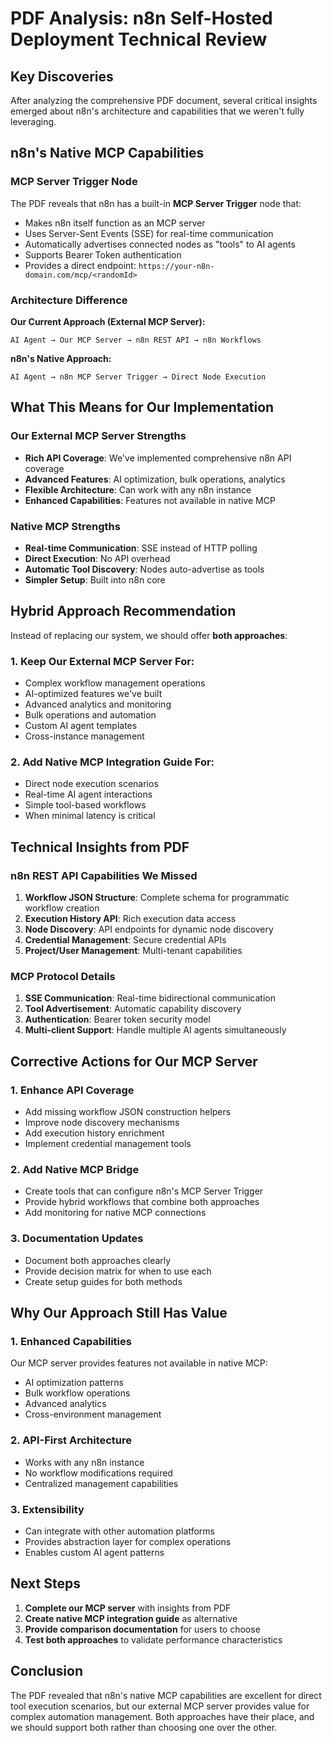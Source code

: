 # PDF Analysis: n8n Self-Hosted Deployment Technical Review

## Key Discoveries

After analyzing the comprehensive PDF document, several critical insights emerged about n8n's architecture and capabilities that we weren't fully leveraging.

## n8n's Native MCP Capabilities

### MCP Server Trigger Node
The PDF reveals that n8n has a built-in **MCP Server Trigger** node that:

- Makes n8n itself function as an MCP server
- Uses Server-Sent Events (SSE) for real-time communication
- Automatically advertises connected nodes as "tools" to AI agents
- Supports Bearer Token authentication
- Provides a direct endpoint: `https://your-n8n-domain.com/mcp/<randomId>`

### Architecture Difference

**Our Current Approach (External MCP Server):**
```
AI Agent → Our MCP Server → n8n REST API → n8n Workflows
```

**n8n's Native Approach:**
```
AI Agent → n8n MCP Server Trigger → Direct Node Execution
```

## What This Means for Our Implementation

### Our External MCP Server Strengths
- **Rich API Coverage**: We've implemented comprehensive n8n API coverage
- **Advanced Features**: AI optimization, bulk operations, analytics
- **Flexible Architecture**: Can work with any n8n instance
- **Enhanced Capabilities**: Features not available in native MCP

### Native MCP Strengths
- **Real-time Communication**: SSE instead of HTTP polling
- **Direct Execution**: No API overhead
- **Automatic Tool Discovery**: Nodes auto-advertise as tools
- **Simpler Setup**: Built into n8n core

## Hybrid Approach Recommendation

Instead of replacing our system, we should offer **both approaches**:

### 1. Keep Our External MCP Server For:
- Complex workflow management operations
- AI-optimized features we've built
- Advanced analytics and monitoring
- Bulk operations and automation
- Custom AI agent templates
- Cross-instance management

### 2. Add Native MCP Integration Guide For:
- Direct node execution scenarios
- Real-time AI agent interactions
- Simple tool-based workflows
- When minimal latency is critical

## Technical Insights from PDF

### n8n REST API Capabilities We Missed
1. **Workflow JSON Structure**: Complete schema for programmatic workflow creation
2. **Execution History API**: Rich execution data access
3. **Node Discovery**: API endpoints for dynamic node discovery
4. **Credential Management**: Secure credential APIs
5. **Project/User Management**: Multi-tenant capabilities

### MCP Protocol Details
1. **SSE Communication**: Real-time bidirectional communication
2. **Tool Advertisement**: Automatic capability discovery
3. **Authentication**: Bearer token security model
4. **Multi-client Support**: Handle multiple AI agents simultaneously

## Corrective Actions for Our MCP Server

### 1. Enhance API Coverage
- Add missing workflow JSON construction helpers
- Improve node discovery mechanisms
- Add execution history enrichment
- Implement credential management tools

### 2. Add Native MCP Bridge
- Create tools that can configure n8n's MCP Server Trigger
- Provide hybrid workflows that combine both approaches
- Add monitoring for native MCP connections

### 3. Documentation Updates
- Document both approaches clearly
- Provide decision matrix for when to use each
- Create setup guides for both methods

## Why Our Approach Still Has Value

### 1. Enhanced Capabilities
Our MCP server provides features not available in native MCP:
- AI optimization patterns
- Bulk workflow operations
- Advanced analytics
- Cross-environment management

### 2. API-First Architecture
- Works with any n8n instance
- No workflow modifications required
- Centralized management capabilities

### 3. Extensibility
- Can integrate with other automation platforms
- Provides abstraction layer for complex operations
- Enables custom AI agent patterns

## Next Steps

1. **Complete our MCP server** with insights from PDF
2. **Create native MCP integration guide** as alternative
3. **Provide comparison documentation** for users to choose
4. **Test both approaches** to validate performance characteristics

## Conclusion

The PDF revealed that n8n's native MCP capabilities are excellent for direct tool execution scenarios, but our external MCP server provides value for complex automation management. Both approaches have their place, and we should support both rather than choosing one over the other.